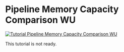 # Pipeline Memory Capacity Comparison WU

[![Tutorial Pipeline Memory Capacity Comparison WU](https://img.shields.io/badge/PDF-Download-red?style=flat-square&logo=adobe-acrobat-reader)](tut_a_mc_wu.pdf)

This tutorial is not ready.
